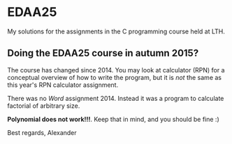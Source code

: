 EDAA25
======

My solutions for the assignments in the C programming course held at LTH.

## Doing the EDAA25 course in autumn 2015?

The course has changed since 2014. You may look at calculator (RPN) for
a conceptual overview of how to write the program, but it is *not* the
same as this year's RPN calculator assignment.

There was no *Word* assignment 2014. Instead it was a program to calculate
factorial of arbitrary size.

**Polynomial does not work!!!**. Keep that in mind, and you should be fine
:)

Best regards,
Alexander

